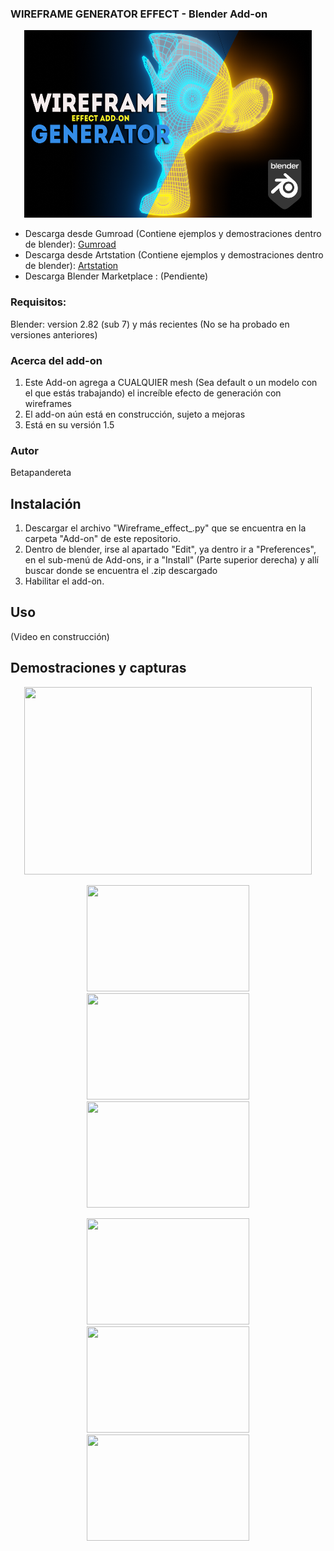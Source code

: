 ### WIREFRAME GENERATOR EFFECT  - Blender Add-on 

<p align="center">
  <img width="460" height="300" src=Demos/Presentacion_.png>
</p>

- Descarga desde Gumroad (Contiene ejemplos y demostraciones dentro de blender):  [Gumroad](https://gum.co/qdkwV)
- Descarga desde Artstation (Contiene ejemplos y demostraciones dentro de blender): [Artstation](https://artstn.co/m/gJGq)
- Descarga Blender Marketplace : (Pendiente)

### Requisitos:
  Blender:
      version 2.82 (sub 7) y más recientes (No se ha probado en versiones anteriores)
### Acerca del add-on
1. Este Add-on agrega a CUALQUIER mesh (Sea default o un modelo con el que estás trabajando) el increíble efecto de generación con wireframes
2. El add-on aún está en construcción, sujeto a mejoras
3. Está en su versión 1.5
### Autor
Betapandereta
## Instalación
1. Descargar el archivo "Wireframe_effect_.py" que se encuentra en la carpeta "Add-on" de este repositorio. 
2. Dentro de blender, irse al apartado "Edit", ya dentro ir a "Preferences", en el sub-menú de Add-ons, ir a "Install" (Parte superior derecha) y allí buscar donde se encuentra el .zip descargado
3. Habilitar el add-on.
## Uso
(Video en construcción)
## Demostraciones y capturas

<p align="center">
  <img width="460" height="300" src=Demos/presentacion.gif>
</p>
<p align="center">
  <img width="260" height="170" src=Demos/demo_suzanne_1.gif>
  <img width="260" height="170" src=Demos/demo_suzanne_3.gif>
  <img width="260" height="170" src=Demos/demo_suzanne_2.gif>
</p>
<p align="center">
  <img width="260" height="170" src=Demos/demo_skull_vp.gif>
  <img width="260" height="170" src=Demos/demo_skull_w.gif>
  <img width="260" height="170" src=Demos/demo_skull.gif>
</p> 




